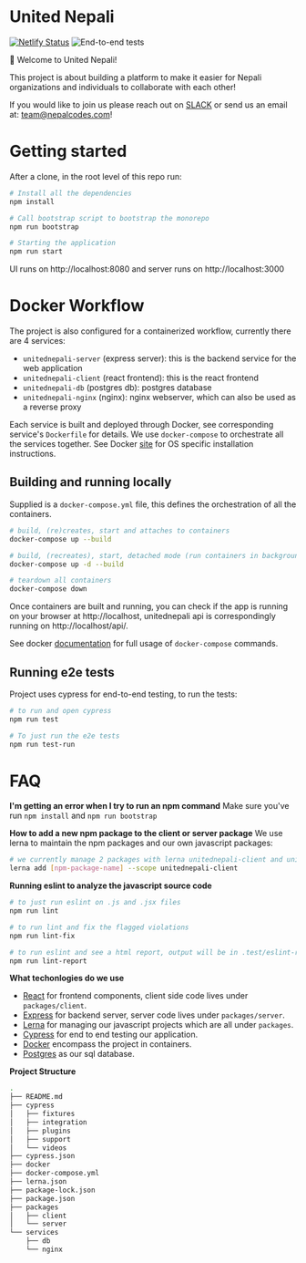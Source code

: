 # United Nepali
[![Netlify Status](https://api.netlify.com/api/v1/badges/77944c6d-f2ee-4f3e-8666-d3814761330b/deploy-status)](https://app.netlify.com/sites/unitednepali/deploys)
![End-to-end tests](https://github.com/nepalcodes/unitednepali/workflows/End-to-end%20tests/badge.svg?branch=master)

:wave: Welcome to United Nepali!

This project is about building a platform to make it easier for Nepali organizations and individuals to collaborate with each other!

If you would like to join us please reach out on [SLACK](https://join.slack.com/t/nepalcodes/shared_invite/enQtNjYzMjE5MjY3MDI4LWI5NWEyNDljZDgzNzExOWQ0NjRhNDU4NDdmZGYzNmE1MDM4NDA3NjRmMWNkZDljMWU1NDhlMjk0NGZmMTU4MjQ) or send us an email at: team@nepalcodes.com!

# Getting started

After a clone, in the root level of this repo run: 

```bash
# Install all the dependencies
npm install

# Call bootstrap script to bootstrap the monorepo
npm run bootstrap

# Starting the application
npm run start
```

UI runs on http://localhost:8080 and server runs on http://localhost:3000

# Docker Workflow

The project is also configured for a containerized workflow, currently there are 4 services:

* `unitednepali-server` (express server): this is the backend service for the web application
* `unitednepali-client` (react frontend): this is the react frontend
* `unitednepali-db` (postgres db): postgres database 
* `unitednepali-nginx` (nginx): nginx webserver, which can also be used as a reverse proxy

Each service is built and deployed through Docker, see corresponding service's `Dockerfile` for details.
We use `docker-compose` to orchestrate all the services together. See Docker [site](https://docs.docker.com/compose/install/) for OS specific installation instructions.

## Building and running locally
Supplied is a `docker-compose.yml` file, this defines the orchestration of all the containers.

```bash
# build, (re)creates, start and attaches to containers
docker-compose up --build

# build, (recreates), start, detached mode (run containers in background):
docker-compose up -d --build

# teardown all containers
docker-compose down
```

Once containers are built and running, you can check if the app is running on your browser at http://localhost,
unitednepali api is correspondingly running on http://localhost/api/.

See docker [documentation](https://docs.docker.com/compose/reference/) for full usage of `docker-compose` commands.

## Running e2e tests

Project uses cypress for end-to-end testing, to run the tests:

```bash
# to run and open cypress
npm run test

# To just run the e2e tests
npm run test-run
```

# FAQ

**I'm getting an error when I try to run an npm command**
Make sure you've run `npm install` and `npm run bootstrap`

**How to add a new npm package to the client or server package**
We use lerna to maintain the npm packages and our own javascript packages:
```bash
# we currently manage 2 packages with lerna unitednepali-client and unitednepali-server
lerna add [npm-package-name] --scope unitednepali-client
```

**Running eslint to analyze the javascript source code**
```bash
# to just run eslint on .js and .jsx files
npm run lint

# to run lint and fix the flagged violations
npm run lint-fix

# to run eslint and see a html report, output will be in .test/eslint-report.html
npm run lint-report
```
**What techonlogies do we use**
* [React](https://reactjs.org/) for frontend components, client side code lives under `packages/client`.
* [Express](https://expressjs.com) for backend server, server code lives under `packages/server`.
* [Lerna](https://lerna.js.org) for managing our javascript projects which are all under `packages`.
* [Cypress](https://www.cypress.io/) for end to end testing our application.
* [Docker](https://www.docker.com/) encompass the project in containers.
* [Postgres](https://www.postgresql.org/) as our sql database.

**Project Structure**
```bash
.
├── README.md
├── cypress
│   ├── fixtures
│   ├── integration
│   ├── plugins
│   ├── support
│   └── videos
├── cypress.json
├── docker
├── docker-compose.yml
├── lerna.json
├── package-lock.json
├── package.json
├── packages
│   ├── client
│   └── server
└── services
    ├── db
    └── nginx
```
